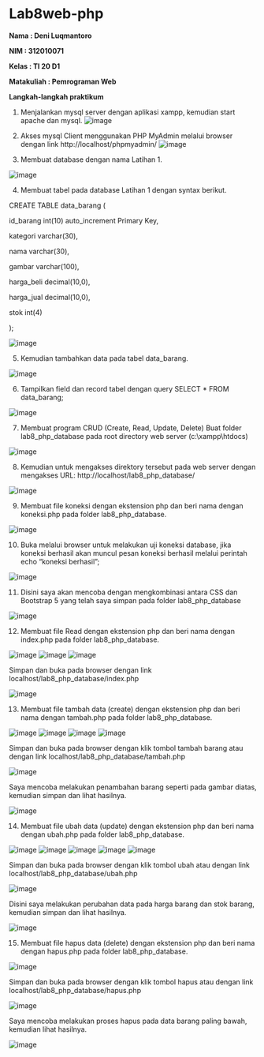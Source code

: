 # Lab8web-php

<b>Nama	: Deni Luqmantoro

NIM		: 312010071

Kelas		: TI 20 D1

Matakuliah	: Pemrograman Web</b>

<b>Langkah-langkah praktikum</b>

1.	Menjalankan mysql server dengan aplikasi xampp, kemudian start apache dan mysql.
![image](https://user-images.githubusercontent.com/101716699/169769639-7ab3dc5e-d048-4bc8-b724-305acb762111.png) 

2.	Akses mysql Client menggunakan PHP MyAdmin melalui browser dengan link http://localhost/phpmyadmin/ 
 ![image](https://user-images.githubusercontent.com/101716699/169769673-7a5db61d-fc9e-422c-96fc-ed7f1dd7c18a.png)

3.	Membuat database dengan nama Latihan 1.
 
 ![image](https://user-images.githubusercontent.com/101716699/169769745-b63208ab-667b-4a10-b8c7-5daa885e80a4.png)

4.	Membuat tabel pada database Latihan 1 dengan syntax berikut.

CREATE TABLE data_barang (

id_barang int(10) auto_increment Primary Key,

kategori varchar(30),

nama varchar(30),

gambar varchar(100),

harga_beli decimal(10,0),

harga_jual decimal(10,0),

stok int(4)

);
 
 ![image](https://user-images.githubusercontent.com/101716699/169769983-506c78ab-d1b5-40e1-86cb-a351e4184ef9.png)

5.	Kemudian tambahkan data pada tabel data_barang.

 ![image](https://user-images.githubusercontent.com/101716699/169770321-22148faf-28d4-4018-957f-cec1f0b24708.png)

6.	Tampilkan field dan record tabel dengan query SELECT * FROM data_barang;

 ![image](https://user-images.githubusercontent.com/101716699/169770405-d7606bda-d421-4c04-aa91-ebf0a877f014.png)

7.	Membuat program CRUD (Create, Read, Update, Delete)
Buat folder lab8_php_database pada root directory web server (c:\xampp\htdocs)
 
![image](https://user-images.githubusercontent.com/101716699/169770513-949ce5aa-e913-404a-9b9d-127aa44159a5.png)

8.	Kemudian untuk mengakses direktory tersebut pada web server dengan mengakses URL:
http://localhost/lab8_php_database/ 
 
![image](https://user-images.githubusercontent.com/101716699/169770582-de0b3a6f-ad83-49c6-b85d-533fef7e4166.png)

9.	Membuat file koneksi dengan ekstension php dan beri nama dengan koneksi.php pada folder lab8_php_database.
 
![image](https://user-images.githubusercontent.com/101716699/169770625-24dafa46-53cc-4a45-b8c5-177d8e95d90f.png)

10.	Buka melalui browser untuk melakukan uji koneksi database, jika koneksi berhasil akan muncul pesan koneksi berhasil melalui perintah echo “koneksi berhasil”;
 
![image](https://user-images.githubusercontent.com/101716699/169770681-1814c74f-069f-4ef9-8901-4950dcead023.png)

11.	Disini saya akan mencoba dengan mengkombinasi antara CSS dan Bootstrap 5 yang telah saya simpan pada folder lab8_php_database
 
![image](https://user-images.githubusercontent.com/101716699/169770739-ff257973-d872-4adb-a9bb-654b1c7439dd.png)

12.	Membuat file Read dengan ekstension php dan beri nama dengan index.php pada folder lab8_php_database.
 
 ![image](https://user-images.githubusercontent.com/101716699/169770872-c017ced6-2666-47c6-aa8b-053e8aa52e3b.png)
 ![image](https://user-images.githubusercontent.com/101716699/169770897-319d18ba-9f06-4e09-b7ac-43a048ee19f7.png)
![image](https://user-images.githubusercontent.com/101716699/169770925-f78aa04a-b12d-46ab-9620-c01e2ccd4587.png)

Simpan dan buka pada browser dengan link localhost/lab8_php_database/index.php
 
![image](https://user-images.githubusercontent.com/101716699/169770973-67d43b73-eeca-4ff0-9013-1774dae4fb0b.png)

13.	Membuat file tambah data (create) dengan ekstension php dan beri nama dengan tambah.php pada folder lab8_php_database.
 
 ![image](https://user-images.githubusercontent.com/101716699/169771150-eaf54207-e79f-411f-88ba-25dafead60db.png)
 ![image](https://user-images.githubusercontent.com/101716699/169771174-40cacf23-ad1b-41b4-8565-fe4d06ee0d5c.png)
 ![image](https://user-images.githubusercontent.com/101716699/169771192-ba568b5b-2868-47de-b22e-53cd489e7868.png)
 ![image](https://user-images.githubusercontent.com/101716699/169771206-b676d714-3006-4158-a991-e17223315aef.png)

Simpan dan buka pada browser dengan klik tombol tambah barang atau dengan link localhost/lab8_php_database/tambah.php
 
![image](https://user-images.githubusercontent.com/101716699/169771447-127375f0-588e-4d07-8276-1a9973600f3a.png)

Saya mencoba melakukan penambahan barang seperti pada gambar diatas, kemudian simpan dan lihat hasilnya.
 
![image](https://user-images.githubusercontent.com/101716699/169771461-42938a84-7de8-4b19-bf60-1abecbf9e449.png)

14.	Membuat file ubah data (update) dengan ekstension php dan beri nama dengan ubah.php pada folder lab8_php_database.

![image](https://user-images.githubusercontent.com/101716699/169771957-32cd21e2-446f-4fb7-b91a-43e7505fb103.png)
 ![image](https://user-images.githubusercontent.com/101716699/169771979-81ce3d23-828e-47f4-be00-4b2b891af167.png)
 ![image](https://user-images.githubusercontent.com/101716699/169772000-0eb9fa71-0f5f-49ca-bf93-b13368ec73e5.png)
 ![image](https://user-images.githubusercontent.com/101716699/169772043-bdb5f60c-b1a2-48df-9e47-827c9a3cbd95.png)
![image](https://user-images.githubusercontent.com/101716699/169772079-ba6afdfe-70b3-4a51-85c1-247ca9185847.png)

Simpan dan buka pada browser dengan klik tombol ubah atau dengan link localhost/lab8_php_database/ubah.php
 
![image](https://user-images.githubusercontent.com/101716699/169774394-c4cc1bb3-4897-4bb5-aba4-de91958f15e7.png)

Disini saya melakukan perubahan data pada  harga barang dan stok barang, kemudian simpan dan lihat hasilnya.
 
![image](https://user-images.githubusercontent.com/101716699/169772208-c3d18cef-d3c5-4aef-beeb-0614af7f9155.png)

15.	Membuat file hapus data (delete) dengan ekstension php dan beri nama dengan hapus.php pada folder lab8_php_database.
 
![image](https://user-images.githubusercontent.com/101716699/169772260-58b0d5ff-ac66-4c7f-99b5-8165759b060a.png)

Simpan dan buka pada browser dengan klik tombol hapus atau dengan link localhost/lab8_php_database/hapus.php

![image](https://user-images.githubusercontent.com/101716699/169772378-69ed5baa-83cb-4d15-b689-d6d472d3e633.png)
 
Saya mencoba melakukan proses hapus pada data barang paling bawah, kemudian lihat hasilnya.
 
![image](https://user-images.githubusercontent.com/101716699/169772410-4bf66abb-df61-461d-b4c4-6f25385b4690.png)

